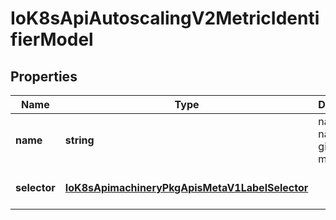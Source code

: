 # IoK8sApiAutoscalingV2MetricIdentifierModel

## Properties

Name | Type | Description | Notes
------------ | ------------- | ------------- | -------------
**name** | **string** | name is the name of the given metric | [default to undefined]
**selector** | [**IoK8sApimachineryPkgApisMetaV1LabelSelector**](IoK8sApimachineryPkgApisMetaV1LabelSelector.md) |  | [optional] [default to undefined]


